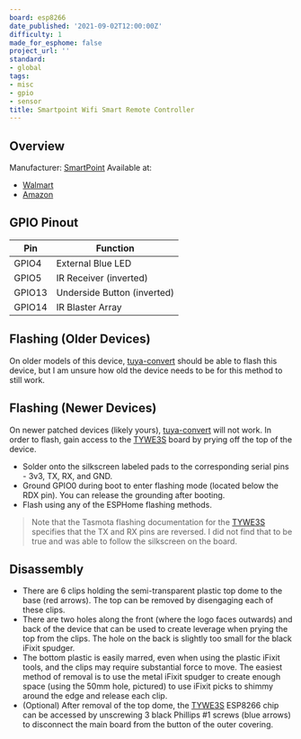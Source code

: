 ```yaml
---
board: esp8266
date_published: '2021-09-02T12:00:00Z'
difficulty: 1
made_for_esphome: false
project_url: ''
standard:
- global
tags:
- misc
- gpio
- sensor
title: Smartpoint Wifi Smart Remote Controller
---
```


## Overview

Manufacturer: [SmartPoint](https://www.smartpointco.com/product-page/smart-wifi-remote-control)
Available at:
- [Walmart](https://www.walmart.com/ip/Smartpoint-Wifi-Smart-Remote-Controller-Compatible-with-Alexa-and-Google-Assistant-Hands-Free-Voice-Control/824016383)
- [Amazon](https://amzn.to/3n1c2LD)

## GPIO Pinout

| Pin    | Function                    |
| ------ | --------------------------- |
| GPIO4  | External Blue LED           |
| GPIO5  | IR Receiver (inverted)      |
| GPIO13 | Underside Button (inverted) |
| GPIO14 | IR Blaster Array            |

## Flashing (Older Devices)

On older models of this device, [tuya-convert](https://devices.esphome.io/guides/tuya-convert/) should be able to flash this device, but I am unsure how old the device needs to be for this method to still work.

## Flashing (Newer Devices)

On newer patched devices (likely yours), [tuya-convert](https://devices.esphome.io/guides/tuya-convert/) will not work. In order to flash, gain access to the [TYWE3S](https://tasmota.github.io/docs/devices/TYWE3S/) board by prying off the top of the device.
- Solder onto the silkscreen labeled pads to the corresponding serial pins - 3v3, TX, RX, and GND.
- Ground GPIO0 during boot to enter flashing mode (located below the RDX pin). You can release the grounding after booting.
- Flash using any of the ESPHome flashing methods.
> Note that the Tasmota flashing documentation for the  [TYWE3S](https://tasmota.github.io/docs/devices/TYWE3S/) specifies that the TX and RX pins are reversed. I did not find that to be true and was able to follow the silkscreen on the board.

## Disassembly

- There are 6 clips holding the semi-transparent plastic top dome to the base (red arrows). The top can be removed by disengaging each of these clips.
- There are two holes along the front (where the logo faces outwards) and back of the device that can be used to create leverage when prying the top from the clips. The hole on the back is slightly too small for the black iFixit spudger.
- The bottom plastic is easily marred, even when using the plastic iFixit tools, and the clips may require substantial force to move. The easiest method of removal is to use the metal iFixit spudger to create enough space (using the 50mm hole, pictured) to use iFixit picks to shimmy around the edge and release each clip.
- (Optional) After removal of the top dome, the [TYWE3S](https://tasmota.github.io/docs/devices/TYWE3S/) ESP8266 chip can be accessed by unscrewing 3 black Phillips #1 screws (blue arrows) to disconnect the main board from the button of the outer covering.